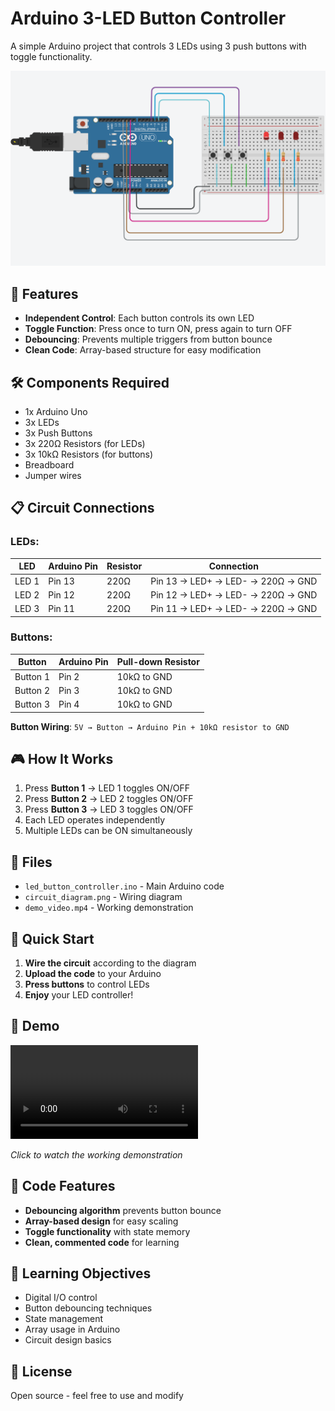 # Arduino 3-LED Button Controller

A simple Arduino project that controls 3 LEDs using 3 push buttons with toggle functionality.

![Arduino LED Controller](circuit_diagram.png)

## 🔧 Features

- **Independent Control**: Each button controls its own LED
- **Toggle Function**: Press once to turn ON, press again to turn OFF
- **Debouncing**: Prevents multiple triggers from button bounce
- **Clean Code**: Array-based structure for easy modification

## 🛠️ Components Required

- 1x Arduino Uno
- 3x LEDs 
- 3x Push Buttons
- 3x 220Ω Resistors (for LEDs)
- 3x 10kΩ Resistors (for buttons)
- Breadboard
- Jumper wires

## 📋 Circuit Connections

### LEDs:

| LED | Arduino Pin | Resistor | Connection |
|-----|-------------|----------|------------|
| LED 1 | Pin 13 | 220Ω | Pin 13 → LED+ → LED- → 220Ω → GND |
| LED 2 | Pin 12 | 220Ω | Pin 12 → LED+ → LED- → 220Ω → GND |
| LED 3 | Pin 11 | 220Ω | Pin 11 → LED+ → LED- → 220Ω → GND |

### Buttons:

| Button | Arduino Pin | Pull-down Resistor |
|--------|-------------|-------------------|
| Button 1 | Pin 2 | 10kΩ to GND |
| Button 2 | Pin 3 | 10kΩ to GND |
| Button 3 | Pin 4 | 10kΩ to GND |

**Button Wiring**: `5V → Button → Arduino Pin + 10kΩ resistor to GND`

## 🎮 How It Works

1. Press **Button 1** → LED 1 toggles ON/OFF
2. Press **Button 2** → LED 2 toggles ON/OFF  
3. Press **Button 3** → LED 3 toggles ON/OFF
4. Each LED operates independently
5. Multiple LEDs can be ON simultaneously

## 📁 Files

- `led_button_controller.ino` - Main Arduino code
- `circuit_diagram.png` - Wiring diagram
- `demo_video.mp4` - Working demonstration

## 🚀 Quick Start

1. **Wire the circuit** according to the diagram
2. **Upload the code** to your Arduino
3. **Press buttons** to control LEDs
4. **Enjoy** your LED controller!

## 🎥 Demo

![Demo Video](demo_video.mp4)

*Click to watch the working demonstration*

## 🔄 Code Features

- **Debouncing algorithm** prevents button bounce
- **Array-based design** for easy scaling
- **Toggle functionality** with state memory
- **Clean, commented code** for learning

## 📖 Learning Objectives

- Digital I/O control
- Button debouncing techniques
- State management
- Array usage in Arduino
- Circuit design basics
  

## 📄 License

Open source - feel free to use and modify



